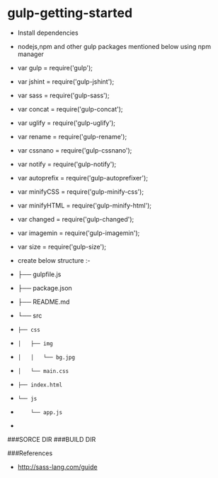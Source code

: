# gulp-getting-started

* Install dependencies 
 *  nodejs,npm and other gulp packages mentioned below using npm manager
 *	var gulp = require('gulp');
 *	var jshint = require('gulp-jshint');
 * 	var sass = require('gulp-sass');
 *	var concat = require('gulp-concat');
 *	var uglify = require('gulp-uglify');
 *	var rename = require('gulp-rename');
 *	var cssnano = require('gulp-cssnano');
 *	var notify = require('gulp-notify');
 *	var autoprefix = require('gulp-autoprefixer');
 *	var minifyCSS = require('gulp-minify-css');
 *	var minifyHTML = require('gulp-minify-html');
 *	var changed = require('gulp-changed');
 *	var imagemin = require('gulp-imagemin');
 *	var size     = require('gulp-size');



* create below structure :- 

* ├── gulpfile.js
* ├── package.json
* ├── README.md
* └── src
*     ├── css
*     │   ├── img
*     │   │   └── bg.jpg
*     │   └── main.css
*     ├── index.html
*     └── js
*         └── app.js



*
###SORCE DIR
###BUILD DIR

###References 
* http://sass-lang.com/guide
